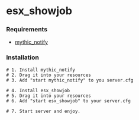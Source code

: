 # esx_showjob

### Requirements
- [mythic_notify](https://github.com/ProsteMartin/mythic_notify)

### Installation
```
# 1. Install mythic_notify
# 2. Drag it into your resources
# 3. Add "start mythic_notify" to you server.cfg

# 4. Install esx_showjob
# 5. Drag it into your resources
# 6. Add "start esx_showjob" to your server.cfg

# 7. Start server and enjoy.
```
